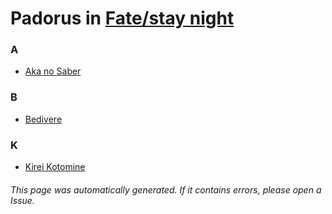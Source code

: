 # Padorus in [Fate/stay night](https://myanimelist.net/anime/356/Fate_stay_night)

### A
* [Aka no Saber](https://github.com/shadow578/Project-Padoru/blob/master/table-of-contents/characters/AkanoSaber.md)

### B
* [Bedivere](https://github.com/shadow578/Project-Padoru/blob/master/table-of-contents/characters/Bedivere.md)

### K
* [Kirei Kotomine](https://github.com/shadow578/Project-Padoru/blob/master/table-of-contents/characters/KireiKotomine.md)

###### This page was automatically generated. If it contains errors, please open a Issue.
